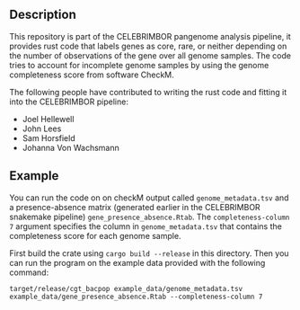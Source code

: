 ## Description

This repository is part of the CELEBRIMBOR pangenome analysis pipeline, it provides rust code that labels genes as core, rare, or neither depending on the number of observations of the gene over all genome samples. The code tries to account for incomplete genome samples by using the genome completeness score from software CheckM. 

The following people have contributed to writing the rust code and fitting it into the CELEBRIMBOR pipeline:
- Joel Hellewell
- John Lees
- Sam Horsfield
- Johanna Von Wachsmann

## Example
You can run the code on on checkM output called `genome_metadata.tsv` and a presence-absence matrix (generated earlier in the CELEBRIMBOR snakemake pipeline) `gene_presence_absence.Rtab`. The `completeness-column 7` argument specifies the column in `genome_metadata.tsv` that contains the completeness score for each genome sample.

First build the crate using `cargo build --release` in this directory. Then you can run the program on the example data provided with the following command:

`target/release/cgt_bacpop example_data/genome_metadata.tsv example_data/gene_presence_absence.Rtab --completeness-column 7`

